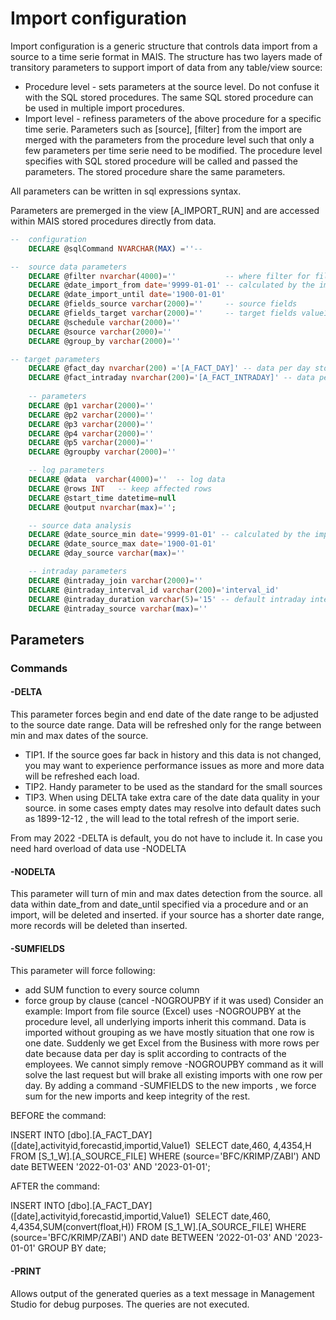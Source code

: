 # Import configuration
Import configuration is a generic structure that controls data import from a source to a time serie format in MAIS. The structure has two layers made of transitory parameters to support import of data from any table/view source:
- Procedure level - sets parameters at the source level. Do not confuse it with the SQL stored procedures. The same SQL stored procedure can be used in multiple import procedures. 
- Import level - refiness parameters of the above procedure for a specific time serie.
Parameters such as [source], [filter] from the import are merged with the parameters from the procedure level such that only a few parameters per time serie need to be modified. The procedure level specifies with SQL stored procedure will be called and passed the parameters. The stored procedure share the same parameters. 

All parameters can be written in sql expressions syntax. 

Parameters are premerged in the view [A_IMPORT_RUN] and are accessed within MAIS stored procedures directly from data. 
```sql
--  configuration
    DECLARE @sqlCommand NVARCHAR(MAX) =''-- 

--  source data parameters
	DECLARE @filter nvarchar(4000)=''           -- where filter for filtering source data
	DECLARE @date_import_from date='9999-01-01' -- calculated by the import query using imports and procedures fields
	DECLARE @date_import_until date='1900-01-01'
	DECLARE @fields_source varchar(2000)=''     -- source fields
	DECLARE @fields_target varchar(2000)=''     -- target fields value1
	DECLARE @schedule varchar(2000)=''
	DECLARE @source varchar(2000)=''
	DECLARE @group_by varchar(2000)=''

-- target parameters
    DECLARE @fact_day nvarchar(200) ='[A_FACT_DAY]' -- data per day stored here
    DECLARE @fact_intraday nvarchar(200)='[A_FACT_INTRADAY]' -- data per day/interval_id is stored here. conform a_time_interval dimension
    
    -- parameters
	DECLARE @p1 varchar(2000)=''                
	DECLARE @p2 varchar(2000)=''
	DECLARE @p3 varchar(2000)=''
	DECLARE @p4 varchar(2000)=''
	DECLARE @p5 varchar(2000)=''
	DECLARE @groupby varchar(2000)=''

	-- log parameters
	DECLARE @data  varchar(4000)=''  -- log data
	DECLARE @rows INT   -- keep affected rows
	DECLARE @start_time datetime=null
    DECLARE @output nvarchar(max)='';

	-- source data analysis
	DECLARE @date_source_min date='9999-01-01' -- calculated by the import query using imports and procedures fields
	DECLARE @date_source_max date='1900-01-01'
    DECLARE @day_source varchar(max)=''

	-- intraday parameters
	DECLARE @intraday_join varchar(2000)=''
	DECLARE @intraday_interval_id varchar(200)='interval_id'
	DECLARE @intraday_duration varchar(5)='15' -- default intraday interval duration in min
    DECLARE @intraday_source varchar(max)=''
```
    

## Parameters

### Commands
#### -DELTA
This parameter forces begin and end date of the date range to be adjusted to the source date range. Data will be refreshed only for the range between min and max dates of the source. 
* TIP1. If the source goes far back in history and this data is not changed, you may want to experience performance issues as more and more data will be refreshed each load. 
* TIP2. Handy parameter to be used as the standard for the small sources
* TIP3. When using DELTA take extra care of the date data quality in your source. in some cases empty dates may resolve into default dates such as 1899-12-12 , the will lead to the total refresh of the import serie.

From may 2022 -DELTA is default, you do not have to include it. In case you need hard overload of data use -NODELTA

#### -NODELTA
This parameter will turn of min and max dates detection from the source. all data within date_from  and date_until specified via a procedure and or an import, will be deleted and inserted. if your source has a shorter date range, more records will be deleted than inserted. 

#### -SUMFIELDS
This parameter will force following:
* add SUM function to every source column 
*  force group by clause (cancel -NOGROUPBY if it was used) 
Consider an example:
Import from file source (Excel) uses  -NOGROUPBY at the procedure level, all underlying imports inherit this command. Data is imported without grouping as we have mostly situation that one row is one date. 
Suddenly we get Excel from the Business with more rows per date because data per day is split according to contracts of the employees. 
We cannot simply remove  -NOGROUPBY command as it will solve the last request but will brake all existing imports with one row per day. 
By adding a command -SUMFIELDS to the new imports , we force sum for the new imports and keep integrity of the rest. 

BEFORE the command:

 INSERT INTO [dbo].[A_FACT_DAY] 
 ([date],activityid,forecastid,importid,Value1)
 SELECT date,460, 4,4354,H FROM [S_1_W].[A_SOURCE_FILE] 
 WHERE (source='BFC/KRIMP/ZABI') AND date BETWEEN '2022-01-03' AND '2023-01-01';

AFTER the command:

 INSERT INTO [dbo].[A_FACT_DAY] ([date],activityid,forecastid,importid,Value1)
 SELECT date,460, 4,4354,SUM(convert(float,H)) FROM [S_1_W].[A_SOURCE_FILE] 
 WHERE (source='BFC/KRIMP/ZABI') AND date BETWEEN '2022-01-03' AND '2023-01-01' GROUP BY date;


#### -PRINT 
Allows output of the generated queries as a text message in Management Studio for debug purposes. The queries are not executed.
